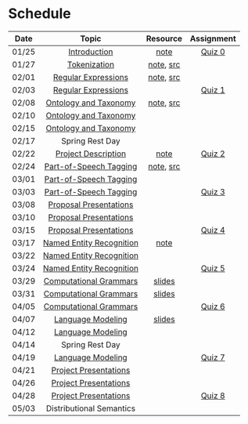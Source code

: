 # Schedule

|Date | Topic | Resource | Assignment |
|:---:|:---:|:---:|:---:|
|01/25| [Introduction](https://emory.zoom.us/rec/share/BJqn-ESYXsCp115Iln6onTX_3GEPiP-cNpYGBkYf1Kv0rfjEBO0tZAew9Kz5o62S.6uzA6p77cYx5vHh5) | [note](syllabus.md) | [Quiz 0](quiz/quiz0.md) |
|01/27| [Tokenization](https://emory.zoom.us/rec/share/9gs85hOmJbjJpiLhExyDqBCh42p0Cnd0hlvVUqPHkYTWN5g0E0huvvGw9rysLx2n.q8ZucWgbs_-gbzDA) | [note](tokenization.ipynb), [src](../src/tokenization.py) |  |
|02/01| [Regular Expressions](https://emory.zoom.us/rec/share/zAvexqqP5rEUpXSyPWUsw8ioyysGlmIig2xapmGrXQkqCRwFwIebNE_L86kdoY6l.lvZ24Kl9pK1WlfaS) | [note](regular_expressions.ipynb), [src](../src/regular_expressions.py) |  |
|02/03| [Regular Expressions](https://emory.zoom.us/rec/share/5rkfwup7N-KYy9MQyeRHFLOazIQaYz8Ih7tWTS1eQQhUZl478S1-CS9mrO22iKK1.hYYEuqlpDAsNXl1n) |  | [Quiz 1](quiz/quiz1.md) |
|02/08| [Ontology and Taxonomy](https://emory.zoom.us/rec/share/MiTnO5TqQ7THHE7gPTd-GzsfS_L7cEKE5oMJUMKPQSCZrmF2xeQ4RoRMZHpsBwYa.E9w_829R-QAebD8I) | [note](ontology_taxonomy.ipynb), [src](../src/ontology_taxonomy.py) |  |
|02/10| [Ontology and Taxonomy](https://emory.zoom.us/rec/share/MDY1OBEltQjcbklFHwlAg2lc6omkglgeEuHRpGBzntIx2dvFIjf37voBhaLw_FRO.tz1ILs3WdyliVvsv) |  |  |
|02/15| [Ontology and Taxonomy](https://emory.zoom.us/rec/share/UyyZlFtkVPEn4y6ajkWaKryNTrS_7ww9x2JMGzyMx1ol-hDEB_4OXFzG-6RWKfl7.0kmjpTcKZ6Co5A81) |  |  |
|02/17| Spring Rest Day |  |  |
|02/22| [Project Description](https://emory.zoom.us/rec/share/5Rpyg7h0CUYFaWsxjbVTDsJ7fSc4zvOyKQuqHAiEaVTsl0XeA5Ugcjsn3mrf-_wb.lfiPFiCVvfXIZyzH) | [note](project/projects-2021.md) | [Quiz 2](quiz/quiz2.md) |
|02/24| [Part-of-Speech Tagging](https://emory.zoom.us/rec/share/TLTQxRa-ZHdWiRJa0JG-XEbMbhp04jC6bD6XEJq1lybsNYIf2-GvouROKT6MtRu8._ESscZKQcqbQ613w) | [note](part_of_speech_tags.ipynb), [src](../src/part_of_speech_tags.py) |  |
|03/01| [Part-of-Speech Tagging](https://emory.zoom.us/rec/share/NFcLDV-uXkTyX7Us5E7NK7WEmPRFge1ePoRCrOzsyOn8kAXUA6BMA83wpcfajQ78.qoCkRi7RK1bN5obM) |  |  |
|03/03| [Part-of-Speech Tagging](https://emory.zoom.us/rec/share/w8VdqHkf1KeUuynpfrCN_Z6_h-7J00z6BPq4nYrGQyHQPC3fxxc9dxaYgi1kbScY.ZvlETfzRwRBWb_1G) |  | [Quiz 3](quiz/quiz3.md) |
|03/08| [Proposal Presentations](https://emory.zoom.us/rec/share/7TcLk8tb-A6cCQ6X5xEDuuJQFDKMhGdlZn6epuH9yHY6W8owAohMk1tfvnF7At8S.6M6CzlLBnQ9inbBd)|  |  |
|03/10| [Proposal Presentations](https://emory.zoom.us/rec/share/__xGr0Tq3JJUOhkxXREbWsyKvQM7aQw-F1oYeJFRoymUFe64DyNb54Qlrcm6OhFI.xNuj85V9Ktkth4CT) |  |  |
|03/15| [Proposal Presentations](https://emory.zoom.us/rec/share/G7wnNrGSamWR1IXbEpfT55Sml47nGx3UHcHNosR3NY5xzDUjjwIjjBzqKzxd0E3b.Vi1MsPpTDE1e7eS9) |  | [Quiz 4](quiz/quiz4.md) |
|03/17| [Named Entity Recognition](https://emory.zoom.us/rec/share/qg9dSBbR-D1NaX6QxJEXdK4MDCcC2S8l_-mU3qnvcYjxTlXEYNUBotZzm3pHJajc.0RAb8qGr7F5tVktC) | [note](named_entity_recognition.ipynb) |  |
|03/22| [Named Entity Recognition](https://emory.zoom.us/rec/share/A25bHdt--rReoPm-wVIm2lbAxne7wE06YEwi6kmgzExmEnFQcH6Zg-mirLkMeeOy.5BiZ7-_EnyGjx5jL) |  |  |
|03/24| [Named Entity Recognition](https://emory.zoom.us/rec/share/gpl0P3hHN0S38FdHLi0kktlzhH4Ob9SGMN0purlR9Yw0Ltjr_m4vCJMelDFgiA0I.q5M6BeS11PiGXlpb) |  | [Quiz 5](quiz/quiz5.md) |
|03/29| [Computational Grammars](https://emory.zoom.us/rec/share/OTWTpVg42chIf6bN6W4E0IFBKIXO2YB7d4jkkFcXGPzY0H0oZ441noJGQQivkHYO.5w5NpsVCSHoQIcJD) | [slides](phrase_structures.pdf) |  |
|03/31| [Computational Grammars](https://emory.zoom.us/rec/share/0bskPiS_ZX6Hx5ZoIrqBv60GoqVkG9KypsQ17o2pkqMiX9O_WC84kvemDSIvUjzu.YrjT3dAPAbB7w-mj) | [slides](dependency_structures.pdf)  |  |
|04/05| [Computational Grammars](https://emory.zoom.us/rec/share/9bGc_iqg9VuPzdM7CvXst04YI_g01lzrsNVqJy0YfFEh_pcSaeA5F7u_GTmOHKKU.tYmrc8OHqDflpjIJ) |  | [Quiz 6](quiz/quiz6.md) |
|04/07| [Language Modeling](https://emory.zoom.us/rec/share/antgf2qD958TQyHADWXcrRgjY-l4_z1KBFbnpHeUzlB7ApNwYpYpci9fe5BcD419.J0Nupunj9cBa2msQ) | [slides](language_modeling.pdf) |  |
|04/12| [Language Modeling](https://emory.zoom.us/rec/share/ZwBzJMa4Ah_fWoqvQNYJAzvtTDkPaooX6oicQplbh83xXx1xBDz4K2CC3o_4Ac1S.DD6KS3sSXsHrg5Ee) |  |  |
|04/14| Spring Rest Day |  |  |
|04/19| [Language Modeling](https://emory.zoom.us/rec/share/jdxOMYhaURT1186in8m_mNWi9B882Lx9ktly7a6KQi0N1VFviV97zRB4to-Vckrj.G_UeR1tIYwl5Vnmm) |  | [Quiz 7](quiz/quiz7.md) |
|04/21| [Project Presentations](https://emory.zoom.us/rec/share/aK-mLJS63_yDwdNOII8i1SFqyYAfFneAGqnHzIYr-CAIJUwS_I7CxgbjrYTOKgT2.virpNx9IkKRyNb7f) |  |  |
|04/26| [Project Presentations](https://emory.zoom.us/rec/share/3yEOu5Xk1fUEgAfdqsObKv3vmzzqQU35FK25cDJdw1A-zJpPd-8qZppIDM_Pn8Jc.PDmzYaMXI0lh-2-l) |  |  |
|04/28| [Project Presentations](https://emory.zoom.us/rec/share/qpGq8HdGdmgsV7TbuTnjTHqCrg2_b3hsUJITmBhZcSXcLnhekKL-uL6pQZwcTlnf.-95P4YtXNX2gR1ep) |  | [Quiz 8](quiz/quiz8.md) |
|05/03| Distributional Semantics |  |  |


<!--
0: 2
1: 7
2: 7
3: 7
4: 3
5: 7
6: 7
7: 7
8: 3 -->